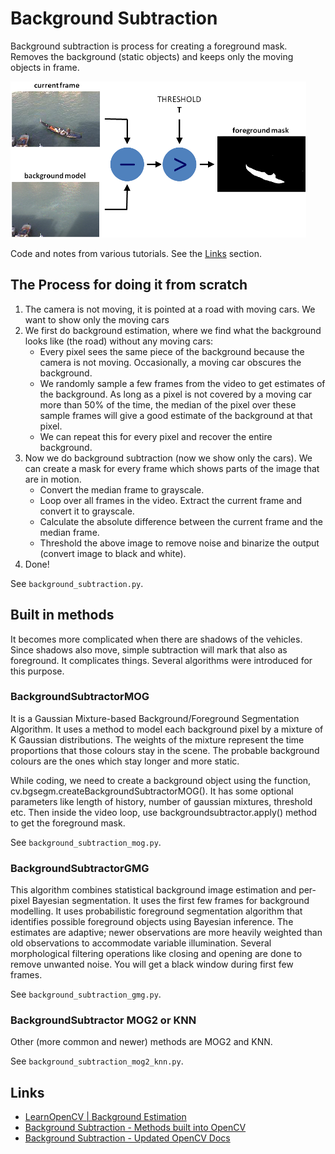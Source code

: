 # Background Subtraction
Background subtraction is process for creating a foreground mask. Removes the background (static objects) and keeps only the moving objects in frame.

![Image](image.png)

Code and notes from various tutorials. See the [Links](#links) section.

## The Process for doing it from scratch
1. The camera is not moving, it is pointed at a road with moving cars. We want to show only the moving cars
2. We first do background estimation, where we find what the background looks like (the road) without any moving cars:
   - Every pixel sees the same piece of the background because the camera is not moving. Occasionally, a moving car obscures the background.
   - We randomly sample a few frames from the video to get estimates of the background. As long as a pixel is not covered by a moving car more than 50% of the time, the median of the pixel over these sample frames will give a good estimate of the background at that pixel.
   - We can repeat this for every pixel and recover the entire background.
3. Now we do background subtraction (now we show only the cars). We can create a mask for every frame which shows parts of the image that are in motion.
   - Convert the median frame to grayscale.
   - Loop over all frames in the video. Extract the current frame and convert it to grayscale.
   - Calculate the absolute difference between the current frame and the median frame.
   - Threshold the above image to remove noise and binarize the output (convert image to black and white).
4. Done!

See `background_subtraction.py`.

## Built in methods
It becomes more complicated when there are shadows of the vehicles. Since shadows also move, simple subtraction will mark that also as foreground. It complicates things. Several algorithms were introduced for this purpose. 

### BackgroundSubtractorMOG
It is a Gaussian Mixture-based Background/Foreground Segmentation Algorithm. It uses a method to model each background pixel by a mixture of K Gaussian distributions. The weights of the mixture represent the time proportions that those colours stay in the scene. The probable background colours are the ones which stay longer and more static.

While coding, we need to create a background object using the function, cv.bgsegm.createBackgroundSubtractorMOG(). It has some optional parameters like length of history, number of gaussian mixtures, threshold etc. Then inside the video loop, use backgroundsubtractor.apply() method to get the foreground mask.

See `background_subtraction_mog.py`.

### BackgroundSubtractorGMG
This algorithm combines statistical background image estimation and per-pixel Bayesian segmentation. It uses the first few frames for background modelling. It uses probabilistic foreground segmentation algorithm that identifies possible foreground objects using Bayesian inference. The estimates are adaptive; newer observations are more heavily weighted than old observations to accommodate variable illumination. Several morphological filtering operations like closing and opening are done to remove unwanted noise. You will get a black window during first few frames.

See `background_subtraction_gmg.py`.

### BackgroundSubtractor MOG2 or KNN
Other (more common and newer) methods are MOG2 and KNN.

See `background_subtraction_mog2_knn.py`.

## Links
- [LearnOpenCV | Background Estimation](https://learnopencv.com/simple-background-estimation-in-videos-using-opencv-c-python/)
- [Background Subtraction - Methods built into OpenCV](https://docs.opencv.org/3.4/d8/d38/tutorial_bgsegm_bg_subtraction.html)
- [Background Subtraction - Updated OpenCV Docs](https://docs.opencv.org/3.4/d1/dc5/tutorial_background_subtraction.html)